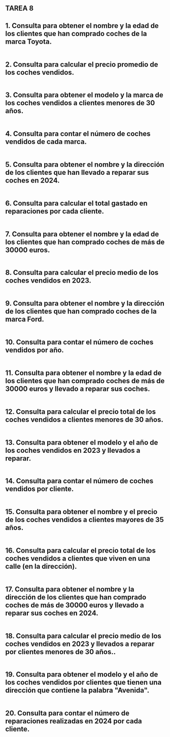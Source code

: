## TAREA 8

## 1. Consulta para obtener el nombre y la edad de los clientes que han comprado coches de la marca Toyota.
```sql

```
## 2. Consulta para calcular el precio promedio de los coches vendidos.
```sql

```
## 3. Consulta para obtener el modelo y la marca de los coches vendidos a clientes menores de 30 años.
```sql

```
## 4. Consulta para contar el número de coches vendidos de cada marca.
```sql

```
## 5. Consulta para obtener el nombre y la dirección de los clientes que han llevado a reparar sus coches en 2024.
```sql

```
## 6. Consulta para calcular el total gastado en reparaciones por cada cliente.
```sql

```
## 7. Consulta para obtener el nombre y la edad de los clientes que han comprado coches de más de 30000 euros.
```sql

```
## 8. Consulta para calcular el precio medio de los coches vendidos en 2023.
```sql

```
## 9. Consulta para obtener el nombre y la dirección de los clientes que han comprado coches de la marca Ford.
```sql

```
## 10. Consulta para contar el número de coches vendidos por año.
```sql

```
## 11. Consulta para obtener el nombre y la edad de los clientes que han comprado coches de más de 30000 euros y llevado a reparar sus coches.
```sql

```
## 12. Consulta para calcular el precio total de los coches vendidos a clientes menores de 30 años.
```sql

```
## 13. Consulta para obtener el modelo y el año de los coches vendidos en 2023 y llevados a reparar.
```sql

```
## 14. Consulta para contar el número de coches vendidos por cliente.
```sql

```
## 15. Consulta para obtener el nombre y el precio de los coches vendidos a clientes mayores de 35 años.
```sql

```
## 16. Consulta para calcular el precio total de los coches vendidos a clientes que viven en una calle (en la dirección).
```sql

```
## 17. Consulta para obtener el nombre y la dirección de los clientes que han comprado coches de más de 30000 euros y llevado a reparar sus coches en 2024.
```sql

```
## 18. Consulta para calcular el precio medio de los coches vendidos en 2023 y llevados a reparar por clientes menores de 30 años..
```sql

```
## 19. Consulta para obtener el modelo y el año de los coches vendidos por clientes que tienen una dirección que contiene la palabra "Avenida".
```sql

```
## 20. Consulta para contar el número de reparaciones realizadas en 2024 por cada cliente.
```sql

```
